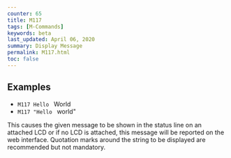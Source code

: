 ```yaml
---
counter: 65
title: M117
tags: [M-Commands] 
keywords: beta 
last_updated: April 06, 2020 
summary: Display Message 
permalink: M117.html
toc: false 
---
```



## Examples

* ` M117 Hello  ` World
* ` M117 "Hello  ` world"

This causes the given message to be shown in the status line on an attached LCD or if no LCD is attached, this message will be reported on the web interface. Quotation marks around the string to be displayed are recommended but not mandatory.

